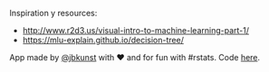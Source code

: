 
Inspiration y resources:
 - http://www.r2d3.us/visual-intro-to-machine-learning-part-1/
 - https://mlu-explain.github.io/decision-tree/

App made by [@jbkunst](https://twitter.com/jbkunst) with ❤️ and for fun with #rstats. Code 
[here](https://github.com/jbkunst/shiny-apps).